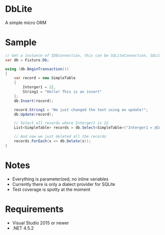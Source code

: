 ﻿# DbLite

A simple micro ORM

# Sample

```csharp
// Get a instance of IDbConnection, this can be SQLiteConnection, SQLConnection, etc
var db = Fixture.Db;

using (db.BeginTransaction())
{
    var record = new SimpleTable
    {
        Interger1 = 22,
        String1 = "Hello! This is an insert"
    };
    db.Insert(record);

    record.String1 = "We just changed the text using an update!";
    db.Update(record);

    // Select all records where Interger1 is 22
    List<SimpleTable> records = db.Select<SimpleTable>("Interger1 = @Id", new { Id = 22 });

    // And now we just deleted all the records
    records.ForEach(x => db.Delete(x));
}
```

# Notes

* Everything is parameterized, no inline variables
* Currently there is only a dialect provider for SQLite
* Test coverage is spotty at the moment

# Requirements

* Visual Studio 2015 or newer
* .NET 4.5.2